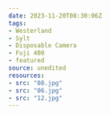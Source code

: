 ```yaml
---
date: 2023-11-20T08:30:06Z
tags:
- Westerland
- Sylt
- Disposable Camera
- Fuji 400
- featured
source: unedited
resources:
- src: "08.jpg"
- src: "06.jpg"
- src: "12.jpg"
---
```

